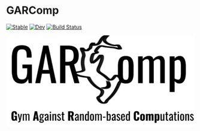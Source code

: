 # GARComp

[![Stable](https://img.shields.io/badge/docs-stable-blue.svg)](https://pvpisistratus.github.io/GARComp.jl/stable)
[![Dev](https://img.shields.io/badge/docs-dev-blue.svg)](https://pvpisistratus.github.io/GARComp.jl/dev)
[![Build Status](https://github.com/pvpisistratus/GARComp.jl/workflows/CI/badge.svg)](https://github.com/pvpisistratus/GARComp.jl/actions)

![GARComp Logo](/src/images/GARComp_logo.png)